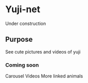 # Yuji-net

Under construction

## Purpose

See cute pictures and videos of yuji

### Coming soon

Carousel
Videos
More linked animals
